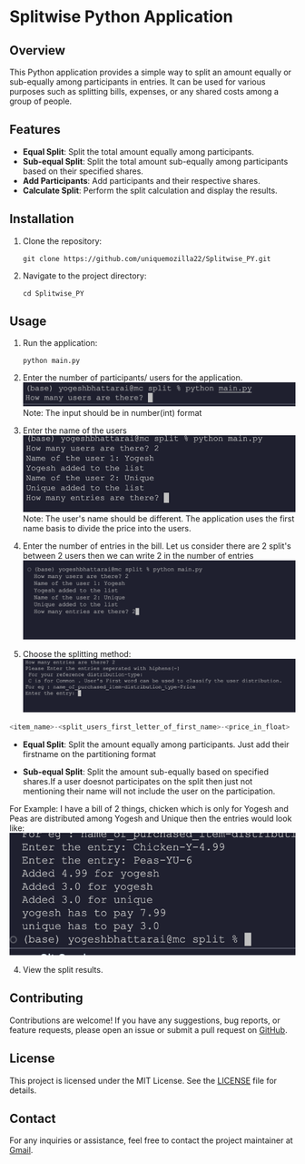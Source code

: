 # Splitwise Python Application

## Overview

This Python application provides a simple way to split an amount equally or sub-equally among participants in entries. It can be used for various purposes such as splitting bills, expenses, or any shared costs among a group of people.

## Features

- **Equal Split**: Split the total amount equally among participants.
- **Sub-equal Split**: Split the total amount sub-equally among participants based on their specified shares.
- **Add Participants**: Add participants and their respective shares.
- **Calculate Split**: Perform the split calculation and display the results.

## Installation

1. Clone the repository:

   ```
   git clone https://github.com/uniquemozilla22/Splitwise_PY.git
   ```

2. Navigate to the project directory:
   ```
   cd Splitwise_PY
   ```

## Usage

1. Run the application:

   ```
   python main.py
   ```

2. Enter the number of participants/ users for the application.
   <img src="./assets/Step1.png" alt="Enter the number of users">
   Note: The input should be in number(int) format

3. Enter the name of the users
   <img src="./assets/Step2.png" alt="Enter the name of users">
   Note: The user's name should be different. The application uses the first name basis to divide the price into the users.

4. Enter the number of entries in the bill. Let us consider there are 2 split's between 2 users then we can write 2 in the number of entries
   <img src="./assets/Step3.png" alt="Enter the number of Entries">

5. Choose the splitting method:
   <img src="./assets/Step4.png" alt="Enter the number of Entries">

```python
<item_name>-<split_users_first_letter_of_first_name>-<price_in_float>
```

- **Equal Split**: Split the amount equally among participants. Just add their firstname on the partitioning format

- **Sub-equal Split**: Split the amount sub-equally based on specified shares.If a user doesnot participates on the split then just not mentioning their name will not include the user on the participation.

For Example:
I have a bill of 2 things, chicken which is only for Yogesh and Peas are distributed among Yogesh and Unique then the entries would look like:
<img src="./assets/Spliting_technique.png" alt="Distribution pattern">

4. View the split results.

## Contributing

Contributions are welcome! If you have any suggestions, bug reports, or feature requests, please open an issue or submit a pull request on [GitHub](https://github.com/uniquemozilla22/Splitwise_PY.git).

## License

This project is licensed under the MIT License. See the [LICENSE](LICENSE) file for details.

## Contact

For any inquiries or assistance, feel free to contact the project maintainer at [Gmail](mailto:bhattaraiyogesh007@gmail.com).